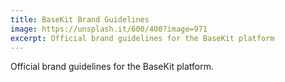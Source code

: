 ```yaml
---
title: BaseKit Brand Guidelines
image: https://unsplash.it/600/400?image=971
excerpt: Official brand guidelines for the BaseKit platform
---
```


Official brand guidelines for the BaseKit platform.